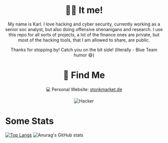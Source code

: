 <div align="center">  
 <h1 align="center">👨‍💻 It me!</h1>
</div>

<div align="center">
My name is Karl. I love hacking and cyber security, currently working as a senior soc analyst, but also doing offensive shenanigans and research.
I use this repo for all sorts of projects, a lot of the finance ones are private, but most of the hacking tools, that I am allowed to share, are public. 

Thanks for stopping by!
Catch you on the bit side! (literally - Blue Team humor 😄)


# 🧐 Find Me
💻 Personal Website: [stonkmarket.de](https://stonkmarket.de)


![Hacker](https://i.giphy.com/media/YQitE4YNQNahy/giphy.webp)

</div>

# Some Stats
[![Top Langs](https://github-readme-stats.vercel.app/api/top-langs/?username=stasonjatham)](https://github.com/stasonjatham/github-readme-stats) ![Anurag's GitHub stats](https://github-readme-stats.vercel.app/api?username=stasonjatham&show_icons=true&theme=tokyonight)

